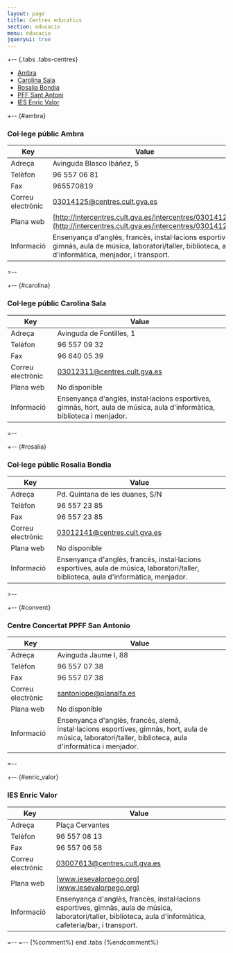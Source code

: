 ```yaml
---
layout: page
title: Centres educatius
section: educacio
menu: educacio
jqueryui: true
---
```

+-- {.tabs .tabs-centres}

* [Ambra](#ambra)
* [Carolina Sala](#carolina)
* [Rosalia Bondia](#rosalia)
* [PFF Sant Antoni](#convent)
* [IES Enric Valor](#enric_valor)

+-- {#ambra}
### Col·lege públic Ambra   

Key                 |   Value
--------------------|---------
Adreça              | Avinguda Blasco Ibáñez, 5
Telèfon             | 96 557 06 81
Fax                 | 965570819
Correu electrònic   | [03014125@centres.cult.gva.es](mailto:03014125@centres.cult.gva.es)
Plana web           | [http://intercentres.cult.gva.es/intercentres/03014125/](http://intercentres.cult.gva.es/intercentres/03014125/)
Informació          | Ensenyança d'anglès, francès, instal·lacions esportives, gimnàs, aula de música, laboratori/taller, biblioteca, aula d'informàtica, menjador, i transport.
=--

+-- {#carolina}
### Col·lege públic Carolina Sala   
Key                 |   Value
--------------------|---------
Adreça              | Avinguda de Fontilles, 1
Telèfon             | 96 557 09 32
Fax                 | 96 640 05 39
Correu electrònic   | [03012311@centres.cult.gva.es](mailto:03012311@centres.cult.gva.es)
Plana web           | No disponible
Informació          | Ensenyança d'anglès, instal·lacions esportives, gimnàs, hort, aula de música, aula d'informàtica, biblioteca i menjador.
=--

+-- {#rosalia}
### Col·lege públic Rosalia Bondia   
Key                 |   Value
--------------------|---------
Adreça              | Pd. Quintana de les duanes, S/N
Telèfon             | 96 557 23 85
Fax                 | 96 557 23 85
Correu electrònic   | [03012141@centres.cult.gva.es](mailto:03012141@centres.cult.gva.es)
Plana web           | No disponible
Informació          | Ensenyança d'anglès, francès, instal·lacions esportives, aula de música, laboratori/taller, biblioteca, aula d'informàtica, menjador.
=--

+-- {#convent}
### Centre Concertat PPFF San Antonio   
Key                 | Value
--------------------|----------------------------------
Adreça              | Avinguda Jaume I, 88
Telèfon             | 96 557 07 38
Fax                 | 96 557 07 38
Correu electrònic   | [santoniope@planalfa.es](mailto:santoniope@planalfa.es)
Plana web           | No disponible
Informació          | Ensenyança d'anglès, francès, alemà, instal·lacions esportives, gimnàs, hort, aula de música, laboratori/taller, biblioteca, aula d'informàtica i menjador.
=--

+-- {#enric_valor}
### IES Enric Valor   
Key                 | Value
--------------------|----------------------------------
Adreça              | Plaça Cervantes
Telèfon             | 96 557 08 13
Fax                 | 96 557 06 58
Correu electrònic   | [03007613@centres.cult.gva.es](mailto:03007613@centres.cult.gva.es)
Plana web           | [www.iesevalorpego.org](www.iesevalorpego.org)
Informació          | Ensenyança d'anglès, francès, instal·lacions esportives, gimnàs, aula de música, laboratori/taller, biblioteca, aula d'informàtica, cafeteria/bar, i transport.
=--
=-- {%comment%} end .tabs {%endcomment%}